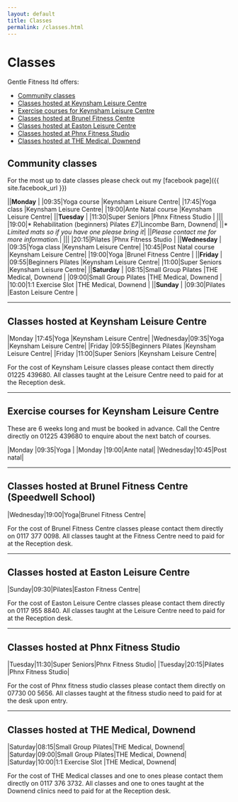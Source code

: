 ```yaml
---
layout: default
title: Classes
permalink: /classes.html
---
```


# Classes

Gentle Fitness ltd offers:

- [Community classes](#community-classes)
- [Classes hosted at Keynsham Leisure Centre](#classes-hosted-at-keynsham-leisure-centre)
- [Exercise courses for Keynsham Leisure Centre](#exercise-courses-for-keynsham-leisure-centre)
- [Classes hosted at Brunel Fitness Centre](#classes-hosted-at-brunel-fitness-centre-speedwell-school)
- [Classes hosted at Easton Leisure Centre](#classes-hosted-at-easton-leisure-centre)
- [Classes hosted at Phnx Fitness Studio](#classes-hosted-at-phnx-fitness-studio)
- [Classes hosted at THE Medical, Downend](#classes-hosted-at-the-medical-downend)

## Community classes

For the most up to date classes please check out my
[facebook page]({{ site.facebook_url }})

||**Monday**                                       |
|09:35|Yoga course         |Keynsham Leisure Centre|
|17:45|Yoga class          |Keynsham Leisure Centre|
|19:00|Ante Natal course   |Keynsham Leisure Centre|
||**Tuesday**                                      |
|11:30|Super Seniors       |Phnx Fitness Studio    |
|||
|19:00|* Rehabilitation (beginners) Pilates £7|Lincombe Barn, Downend|
||* *Limited mats so if you have one please bring it*|
||*Please contact me for more information.*|
|||
|20:15|Pilates             |Phnx Fitness Studio    |
||**Wednesday**                                    |
|09:35|Yoga class          |Keynsham Leisure Centre|
|10:45|Post Natal course   |Keynsham Leisure Centre|
|19:00|Yoga                |Brunel Fitness Centre  |
||**Friday**                                       |
|09:55|Beginners Pilates   |Keynsham Leisure Centre|
|11:00|Super Seniors       |Keynsham Leisure Centre|
||**Saturday**                                     |
|08:15|Small Group Pilates |THE Medical, Downend   |
|09:00|Small Group Pilates |THE Medical, Downend   |
|10:00|1:1 Exercise Slot   |THE Medical, Downend   |
||**Sunday**                                       |
|09:30|Pilates             |Easton Leisure Centre  |

-------------------------------------------------------------------------------

## Classes hosted at Keynsham Leisure Centre

|Monday   |17:45|Yoga                       |Keynsham Leisure Centre|
|Wednesday|09:35|Yoga                       |Keynsham Leisure Centre|
|Friday   |09:55|Beginners Pilates          |Keynsham Leisure Centre|
|Friday   |11:00|Super Seniors              |Keynsham Leisure Centre|

For the cost of Keynsham Leisure classes please contact them directly 01225 439680.
All classes taught at the Leisure Centre need to paid for at the Reception desk.

-------------------------------------------------------------------------------

## Exercise courses for Keynsham Leisure Centre

These are 6 weeks long and must be booked in advance.
Call the Centre directly on 01225 439680 to enquire about the next batch of courses.

|Monday   |09:35|Yoga      |
|Monday   |19:00|Ante natal|
|Wednesday|10:45|Post natal|

-------------------------------------------------------------------------------

## Classes hosted at Brunel Fitness Centre (Speedwell School)

|Wednesday|19:00|Yoga|Brunel Fitness Centre|

For the cost of Brunel Fitness Centre classes please contact them directly on 0117 377 0098.
All classes taught at the Fitness Centre need to paid for at the Reception desk.

-------------------------------------------------------------------------------

## Classes hosted at Easton Leisure Centre

|Sunday|09:30|Pilates|Easton Fitness Centre|

For the cost of Easton Leisure Centre classes please contact them directly on 0117 955 8840.
All classes taught at the Leisure Centre need to paid for at the Reception desk.

-------------------------------------------------------------------------------

## Classes hosted at Phnx Fitness Studio

|Tuesday|11:30|Super Seniors|Phnx Fitness Studio|
|Tuesday|20:15|Pilates      |Phnx Fitness Studio|

For the cost of Phnx fitness studio classes please contact them directly on 07730 00 5656.
All classes taught at the fitness studio need to paid for at the desk upon entry.

-------------------------------------------------------------------------------

## Classes hosted at THE Medical, Downend

|Saturday|08:15|Small Group Pilates|THE Medical, Downend|
|Saturday|09:00|Small Group Pilates|THE Medical, Downend|
|Saturday|10:00|1:1 Exercise Slot  |THE Medical, Downend|

For the cost of THE Medical classes and one to ones please contact them directly on 0117 376 3732.
All classes and one to ones taught at the Downend clinics need to paid for at the Reception desk.
